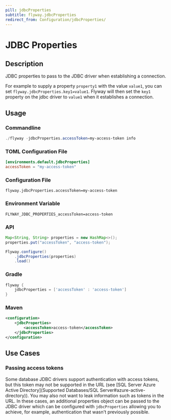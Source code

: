 ```yaml
---
pill: jdbcProperties
subtitle: flyway.jdbcProperties
redirect_from: Configuration/jdbcProperties/
---
```


# JDBC Properties

## Description
JDBC properties to pass to the JDBC driver when establishing a connection.

For example to supply a property `property1` with the value `value1`, you can set `flyway.jdbcProperties.key1=value1`. Flyway will then set the `key1` property on the jdbc driver to `value1` when it establishes a connection.

## Usage

### Commandline
```powershell
./flyway -jdbcProperties.accessToken=my-access-token info
```

### TOML Configuration File
```toml
[environments.default.jdbcProperties]
accessToken = "my-access-token"
```

### Configuration File
```properties
flyway.jdbcProperties.accessToken=my-access-token
```

### Environment Variable
```properties
FLYWAY_JDBC_PROPERTIES_accessToken=access-token
```

### API
```java
Map<String, String> properties = new HashMap<>();
properties.put("accessToken", "access-token");

Flyway.configure()
    .jdbcProperties(properties)
    .load()
```

### Gradle
```groovy
flyway {
    jdbcProperties = ['accessToken' : 'access-token']
}
```

### Maven
```xml
<configuration>
    <jdbcProperties>
        <accessToken>access-token</accessToken>
    </jdbcProperties>
</configuration>
```

## Use Cases

### Passing access tokens

Some database JDBC drivers support authentication with access tokens, but this token may not be supported in the URL (see [SQL Server Azure Active Directory](Supported Databases/SQL Server#azure-active-directory)). You may also not want to leak information such as tokens in the URL. In these cases, an additional properties object can be passed to the JDBC driver which can be configured with `jdbcProperties` allowing you to achieve, for example, authentication that wasn't previously possible.
